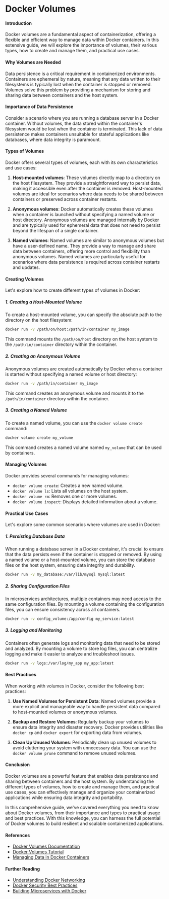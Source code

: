 
# Docker Volumes

#### Introduction

Docker volumes are a fundamental aspect of containerization, offering a flexible and efficient way to manage data within Docker containers. In this extensive guide, we will explore the importance of volumes, their various types, how to create and manage them, and practical use cases.

#### Why Volumes are Needed

Data persistence is a critical requirement in containerized environments. Containers are ephemeral by nature, meaning that any data written to their filesystems is typically lost when the container is stopped or removed. Volumes solve this problem by providing a mechanism for storing and sharing data between containers and the host system.

#### Importance of Data Persistence

Consider a scenario where you are running a database server in a Docker container. Without volumes, the data stored within the container's filesystem would be lost when the container is terminated. This lack of data persistence makes containers unsuitable for stateful applications like databases, where data integrity is paramount.

#### Types of Volumes

Docker offers several types of volumes, each with its own characteristics and use cases:

1. **Host-mounted volumes**: These volumes directly map to a directory on the host filesystem. They provide a straightforward way to persist data, making it accessible even after the container is removed. Host-mounted volumes are ideal for scenarios where data needs to be shared between containers or preserved across container restarts.

2. **Anonymous volumes**: Docker automatically creates these volumes when a container is launched without specifying a named volume or host directory. Anonymous volumes are managed internally by Docker and are typically used for ephemeral data that does not need to persist beyond the lifespan of a single container.

3. **Named volumes**: Named volumes are similar to anonymous volumes but have a user-defined name. They provide a way to manage and share data between containers, offering more control and flexibility than anonymous volumes. Named volumes are particularly useful for scenarios where data persistence is required across container restarts and updates.

#### Creating Volumes

Let's explore how to create different types of volumes in Docker:

##### 1. Creating a Host-Mounted Volume

To create a host-mounted volume, you can specify the absolute path to the directory on the host filesystem:

```bash
docker run -v /path/on/host:/path/in/container my_image
```

This command mounts the `/path/on/host` directory on the host system to the `/path/in/container` directory within the container.

##### 2. Creating an Anonymous Volume

Anonymous volumes are created automatically by Docker when a container is started without specifying a named volume or host directory:

```bash
docker run -v /path/in/container my_image
```

This command creates an anonymous volume and mounts it to the `/path/in/container` directory within the container.

##### 3. Creating a Named Volume

To create a named volume, you can use the `docker volume create` command:

```bash
docker volume create my_volume
```

This command creates a named volume named `my_volume` that can be used by containers.

#### Managing Volumes

Docker provides several commands for managing volumes:

- `docker volume create`: Creates a new named volume.
- `docker volume ls`: Lists all volumes on the host system.
- `docker volume rm`: Removes one or more volumes.
- `docker volume inspect`: Displays detailed information about a volume.

#### Practical Use Cases

Let's explore some common scenarios where volumes are used in Docker:

##### 1. Persisting Database Data

When running a database server in a Docker container, it's crucial to ensure that the data persists even if the container is stopped or removed. By using a named volume or a host-mounted volume, you can store the database files on the host system, ensuring data integrity and durability.

```bash
docker run -v my_database:/var/lib/mysql mysql:latest
```

##### 2. Sharing Configuration Files

In microservices architectures, multiple containers may need access to the same configuration files. By mounting a volume containing the configuration files, you can ensure consistency across all containers.

```bash
docker run -v config_volume:/app/config my_service:latest
```

##### 3. Logging and Monitoring

Containers often generate logs and monitoring data that need to be stored and analyzed. By mounting a volume to store log files, you can centralize logging and make it easier to analyze and troubleshoot issues.

```bash
docker run -v logs:/var/log/my_app my_app:latest
```

#### Best Practices

When working with volumes in Docker, consider the following best practices:

1. **Use Named Volumes for Persistent Data**: Named volumes provide a more explicit and manageable way to handle persistent data compared to host-mounted volumes or anonymous volumes.

2. **Backup and Restore Volumes**: Regularly backup your volumes to ensure data integrity and disaster recovery. Docker provides utilities like `docker cp` and `docker export` for exporting data from volumes.

3. **Clean Up Unused Volumes**: Periodically clean up unused volumes to avoid cluttering your system with unnecessary data. You can use the `docker volume prune` command to remove unused volumes.

#### Conclusion

Docker volumes are a powerful feature that enables data persistence and sharing between containers and the host system. By understanding the different types of volumes, how to create and manage them, and practical use cases, you can effectively manage and organize your containerized applications while ensuring data integrity and portability.

In this comprehensive guide, we've covered everything you need to know about Docker volumes, from their importance and types to practical usage and best practices. With this knowledge, you can harness the full potential of Docker volumes to build resilient and scalable containerized applications.

#### References

- [Docker Volumes Documentation](https://docs.docker.com/storage/volumes/)
- [Docker Volumes Tutorial](https://www.docker.com/blog/how-to-work-with-docker-volumes/)
- [Managing Data in Docker Containers](https://www.digitalocean.com/community/tutorials/how-to-share-data-between-docker-containers)

#### Further Reading

- [Understanding Docker Networking](https://www.docker.com/blog/understanding-docker-networking/)
- [Docker Security Best Practices](https://www.docker.com/blog/docker-security-best-practices/)
- [Building Microservices with Docker](https://www.docker.com/blog/building-microservices-with-docker/)